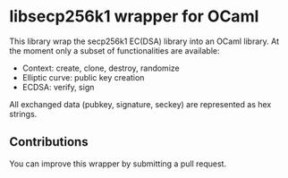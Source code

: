 # libsecp256k1 wrapper for OCaml

This library wrap the secp256k1 EC(DSA) library into an OCaml library. At the moment
only a subset of functionalities are available:

- Context: create, clone, destroy, randomize
- Elliptic curve: public key creation
- ECDSA: verify, sign


All exchanged data (pubkey, signature, seckey) are represented as hex strings.



## Contributions

You can improve this wrapper by submitting a pull request.
